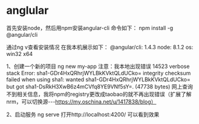 # anglular
首先安装node，然后用npm安装angular-cli 命令如下：
npm install -g @angular/cli

通过ng v查看安装情况
在我本机展示如下：
@angular/cli: 1.4.3
node: 8.1.2
os: win32 x64

1、创建一个新的项目
ng new my-app
注意：我本地出现错误
14523 verbose stack Error: sha1-GDr4HxQRhrjWYLBkKVktQLdUCko= integrity checksum failed when using sha1: wanted sha1-GDr4HxQRhrjWYLBkKVktQLdUCko= but got sha1-DsRkH3XwB6z4mCVfq8YE9VNf5sY=. (47738 bytes)
网上查询不到相关信息，我将npm的registry更改成taobao的就不再出现错误（扩展了解nrm，可以切换源---https://my.oschina.net/u/1417838/blog）

2、启动服务
ng serve
打开http://localhost:4200/
可以看到效果

